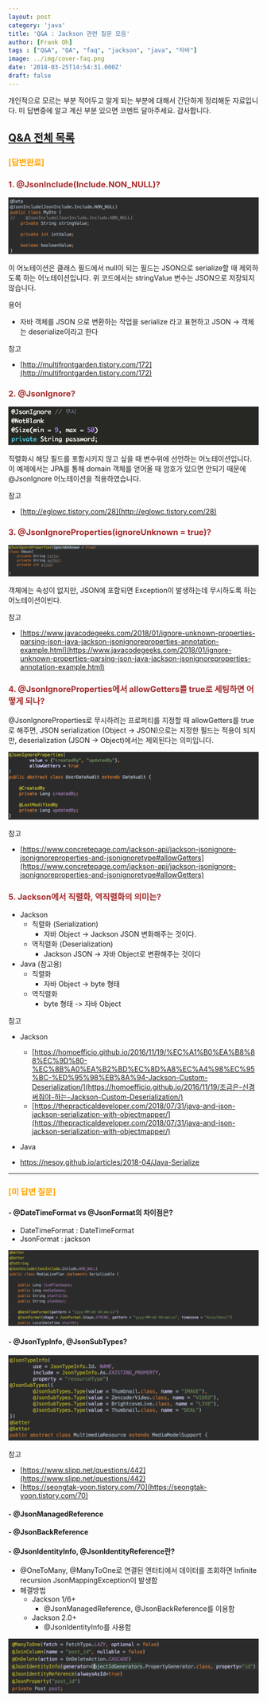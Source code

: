 ```yaml
---
layout: post
category: 'java'
title: 'Q&A : Jackson 관련 질문 모음'
author: [Frank Oh]
tags : ["Q&A", "QA", "faq", "jackson", "java", "자바"]
image: ../img/cover-faq.png
date: '2018-03-25T14:54:31.000Z'
draft: false
---
```


개인적으로 모르는 부분 적어두고 알게 되는 부분에 대해서 간단하게 정리해둔 자료입니다.
미 답변중에 알고 계신 부분 있으면 코멘트 달아주세요. 감사합니다.

## [Q&A 전체 목록](https://blog.advenoh.pe.kr/java/QA-%EA%B0%9C%EB%B0%9C%EA%B4%80%EB%A0%A8-%EC%A7%88%EB%AC%B8-%EB%AA%A8%EC%9D%8C/)

### <span style="color:orange">[답변완료]</span>

### <span style="color:brown">1. @JsonInclude(Include.NON_NULL)?</span>

![](images/QA-Jackson-관련-질문-모음/image_4.png)

이 어노테이션은 클래스 필드에서 null이 되는 필드는 JSON으로 serialize할 때 제외하도록 하는 어노테이션입니다. 위 코드에서는 stringValue 변수는 JSON으로 저장되지 않습니다.

용어
* 자바 객체를 JSON 으로 변환하는 작업을 serialize 라고 표현하고 JSON -> 객체는 deserialize이라고 한다

참고
* [http://multifrontgarden.tistory.com/172](http://multifrontgarden.tistory.com/172)

### <span style="color:brown">2. @JsonIgnore?</span>

![](images/QA-Jackson-관련-질문-모음/image_2.png)

직렬화시 해당 필드를 포함시키지 않고 싶을 때 변수위에 선언하는 어노테이션입니다. 이 예제에서는 JPA를 통해 domain 객체를 얻어올 때 암호가 있으면 안되기 때문에 @JsonIgnore 어노테이션을 적용하였습니다.

참고

* [http://eglowc.tistory.com/28](http://eglowc.tistory.com/28)

### <span style="color:brown">3. @JsonIgnoreProperties(ignoreUnknown = true)?</span>

![](images/QA-Jackson-관련-질문-모음/image_7.png)

객체에는 속성이 없지만, JSON에 포함되면 Exception이 발생하는데 무시하도록 하는 어노테이션이빈다.

참고
* [https://www.javacodegeeks.com/2018/01/ignore-unknown-properties-parsing-json-java-jackson-jsonignoreproperties-annotation-example.html](https://www.javacodegeeks.com/2018/01/ignore-unknown-properties-parsing-json-java-jackson-jsonignoreproperties-annotation-example.html)

### <span style="color:brown">4. @JsonIgnoreProperties에서 allowGetters를 true로 세팅하면 어떻게 되나?</span>

@JsonIgnoreProperties로 무시하려는 프로퍼티를 지정할 때 allowGetters를 true로 해주면, JSON serialization (Object -> JSON)으로는 지정한 필드는 적용이 되지만, deserialization (JSON -> Object)에서는 제외된다는 의미입니다.

![](images/QA-Jackson-관련-질문-모음/image_3.png)

참고
* [https://www.concretepage.com/jackson-api/jackson-jsonignore-jsonignoreproperties-and-jsonignoretype#allowGetters](https://www.concretepage.com/jackson-api/jackson-jsonignore-jsonignoreproperties-and-jsonignoretype#allowGetters)

### <span style="color:brown">5. Jackson에서 직렬화, 역직렬화의 의미는?</span>

- Jackson
  - 직렬화 (Serialization)
    - 자바 Object -> Jackson JSON 변화해주는 것이다.
  - 역직렬화 (Deserialization)
    - Jackson JSON -> 자바 Object로 변환해주는 것이다
- Java (참고용)
  - 직렬화
    - 자바 Object -> byte 형태
  - 역직렬화
    - byte 형태 -> 자바 Object

참고

- Jackson
	- [https://homoefficio.github.io/2016/11/19/%EC%A1%B0%EA%B8%88%EC%9D%80-%EC%8B%A0%EA%B2%BD%EC%8D%A8%EC%A4%98%EC%95%BC-%ED%95%98%EB%8A%94-Jackson-Custom-Deserialization/](https://homoefficio.github.io/2016/11/19/조금은-신경써줘야-하는-Jackson-Custom-Deserialization/)
	- [https://thepracticaldeveloper.com/2018/07/31/java-and-json-jackson-serialization-with-objectmapper/](https://thepracticaldeveloper.com/2018/07/31/java-and-json-jackson-serialization-with-objectmapper/)
- Java
  
- https://nesoy.github.io/articles/2018-04/Java-Serialize
  
- - - -

### <span style="color:orange">[미 답변 질문]</span>

#### - @DateTimeFormat vs @JsonFormat의 차이점은?
* DateTimeFormat : DateTimeFormat
* JsonFormat : jackson

![](images/QA-Jackson-관련-질문-모음/image_1.png)

#### - @JsonTypInfo, @JsonSubTypes?

![](images/QA-Jackson-관련-질문-모음/image_6.png)

참고
* [https://www.slipp.net/questions/442](https://www.slipp.net/questions/442)
* [https://seongtak-yoon.tistory.com/70](https://seongtak-yoon.tistory.com/70)

#### - @JsonManagedReference
#### - @JsonBackReference

#### - @JsonIdentityInfo, @JsonIdentityReference란?

- @OneToMany, @ManyToOne로 연결된 엔터티에서 데이터를 조회하면 Infinite recursion JsonMappingException이 발생함
- 해결방법
    * Jackson 1/6+
	    * @JsonManagedReference, @JsonBackReference를 이용함
    * Jackson 2.0+
	    * @JsonIdentityInfo를 사용함

![](images/QA-Jackson-관련-질문-모음/image_5.png)

